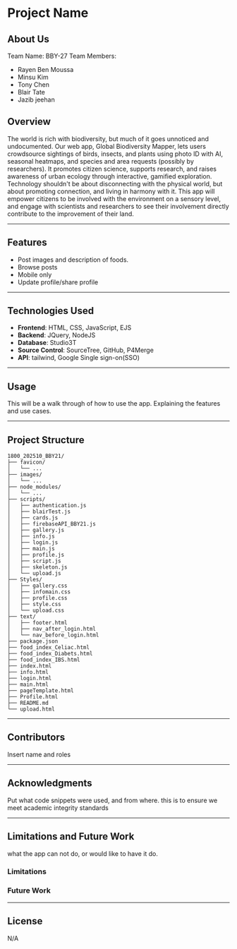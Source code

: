 # Project Name


## About Us
Team Name: BBY-27
Team Members: 
- Rayen Ben Moussa
- Minsu Kim
- Tony Chen
- Blair Tate 
- Jazib jeehan
## Overview

The world is rich with biodiversity, but much of it goes unnoticed and undocumented. Our web app, Global Biodiversity Mapper, lets users crowdsource sightings of birds, insects, and plants using photo ID with AI, seasonal heatmaps, and species and area requests (possibly by researchers). It promotes citizen science, supports research, and raises awareness of urban ecology through interactive, gamified exploration. Technology shouldn't be about disconnecting with the physical world, but about promoting connection, and living in harmony with it. This app will empower citizens to be involved with the environment on a sensory level, and engage with scientists and researchers to see their involvement directly contribute to the improvement of their land.

---

## Features


- Post images and description of foods.
- Browse posts
- Mobile only
- Update profile/share profile

---

## Technologies Used

- **Frontend**: HTML, CSS, JavaScript, EJS
- **Backend**: JQuery, NodeJS
- **Database**: Studio3T
- **Source Control**: SourceTree, GitHub, P4Merge
- **API**: tailwind, Google Single sign-on(SSO)

---

## Usage

This will be a walk through of how to use the app. 
Explaining the features and use cases.

---

## Project Structure


```
1800_202510_BBY21/
├── favicon/
│   └── ...
├── images/
│   └── ...
├── node_modules/
│   └── ...
├── scripts/
│   ├── authentication.js
│   ├── blairTest.js
│   ├── cards.js
│   ├── firebaseAPI_BBY21.js
│   ├── gallery.js
│   ├── info.js
│   ├── login.js
│   ├── main.js
│   ├── profile.js
│   ├── script.js
│   ├── skeleton.js
│   └── upload.js
├── Styles/
│   ├── gallery.css
│   ├── infomain.css
│   ├── profile.css
│   ├── style.css
│   └── upload.css
├── text/
│   ├── footer.html
│   ├── nav_after_login.html
│   └── nav_before_login.html
├── package.json
├── food_index_Celiac.html
├── food_index_Diabets.html
├── food_index_IBS.html
├── index.html
├── info.html
├── login.html 
├── main.html
├── pageTemplate.html
├── Profile.html
├── README.md
└── upload.html
```

---

## Contributors

Insert name and roles

---

## Acknowledgments

Put what code snippets were used, and from where. this is to ensure we meet academic integrity standards

---

## Limitations and Future Work

what the app can not do, or would like to have it do.

### Limitations



### Future Work



---

## License


N/A